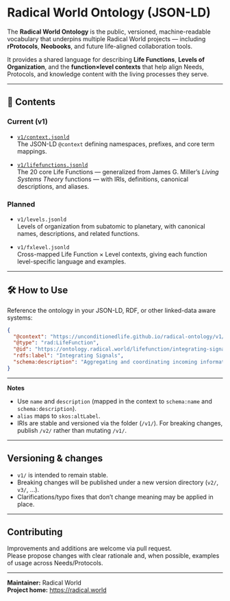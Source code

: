 # Radical World Ontology (JSON-LD)

The **Radical World Ontology** is the public, versioned, machine-readable vocabulary that underpins multiple Radical World projects — including **rProtocols**, **Neobooks**, and future life-aligned collaboration tools.

It provides a shared language for describing **Life Functions**, **Levels of Organization**, and the **function×level contexts** that help align Needs, Protocols, and knowledge content with the living processes they serve.

---

## 📂 Contents

### Current (v1)
- [`v1/context.jsonld`](https://unconditionedlife.github.io/radical-ontology/v1/context.jsonld)  
  The JSON-LD `@context` defining namespaces, prefixes, and core term mappings.
  
- [`v1/lifefunctions.jsonld`](https://unconditionedlife.github.io/radical-ontology/v1/lifefunctions.jsonld)  
  The 20 core Life Functions — generalized from James G. Miller’s *Living Systems Theory* functions — with IRIs, definitions, canonical descriptions, and aliases.

### Planned
- `v1/levels.jsonld`  
  Levels of organization from subatomic to planetary, with canonical names, descriptions, and related functions.

- `v1/fxlevel.jsonld`  
  Cross-mapped Life Function × Level contexts, giving each function level-specific language and examples.

---

## 🛠 How to Use

Reference the ontology in your JSON-LD, RDF, or other linked-data aware systems:

```json
{
  "@context": "https://unconditionedlife.github.io/radical-ontology/v1/context.jsonld",
  "@type": "rad:LifeFunction",
  "@id": "https://ontology.radical.world/lifefunction/integrating-signals",
  "rdfs:label": "Integrating Signals",
  "schema:description": "Aggregating and coordinating incoming information..."
}

```

---

**Notes**
- Use `name` and `description` (mapped in the context to `schema:name` and `schema:description`).  
- `alias` maps to `skos:altLabel`.  
- IRIs are stable and versioned via the folder (`/v1/`). For breaking changes, publish `/v2/` rather than mutating `/v1/`.

---

## Versioning & changes

- `v1/` is intended to remain stable.  
- Breaking changes will be published under a new version directory (`v2/`, `v3/`, …).  
- Clarifications/typo fixes that don’t change meaning may be applied in place.

---

## Contributing

Improvements and additions are welcome via pull request.  
Please propose changes with clear rationale and, when possible, examples of usage across Needs/Protocols.

---

**Maintainer:** Radical World  
**Project home:** https://radical.world

